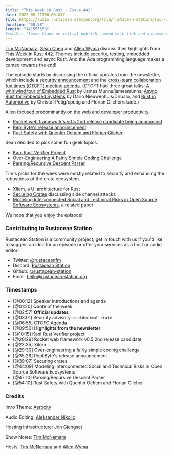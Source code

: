 ```yaml
---
title: "This Week in Rust - Issue 442"
date: 2022-05-21T00:00:01Z
file: https://audio.rustacean-station.org/file/rustacean-station/twir-2022-05-11.mp3
duration: "58:58"
length: "141555550"
#reddit: (leave blank on initial publish, amend with link and uncomment this line after Reddit thread has been posted)
---
```


[Tim McNamara][tim], [Sean Chen][sean] and [Allen Wyma][allen] discuss their
highlights from [This Week in Rust
442](https://this-week-in-rust.org/blog/2022/05/04/this-week-in-rust-442/).
Themes include security, testing, embedded development and async Rust. And the
Ada programming language makes a cameo towards the end!

<!--
The episode introduction goes here.
The first paragraph should ideally be short, and is used in various
places as a "short description" for the episode. Any subsequent
paragraphs show up as "expanded description".
-->

The episode starts by discussing the official updates from the newsletter, which
include a [security announcement][] and the [cross-team collaboration fun times (CTCFT) meeting
agenda][ctcft]. (CTCFT had three great talks: [A whirlwind tour of Embedded
  Rust](https://www.youtube.com/watch?v=MfG7OvfVYQY&t=105s) by James
  Munns/jamesmunns, [Async Rust for Embedded
  Systems](https://www.youtube.com/watch?v=MfG7OvfVYQY&t=1260s) by Dario
  Nieuwenhuis/Dirbaio, and [Rust in
  Automotive](https://www.youtube.com/watch?v=MfG7OvfVYQY&t=2760s) by Christof
  Petig/cpetig and Florian Gilcher/skade.)

Allen focused predominantly on the web and developer productivity.

- [Rocket web framework's v0.5 2nd release candidate being
announced](https://rocket.rs/v0.5-rc/news/2022-05-09-version-0.5-rc.2/)
- [RepliByte's release
announcement](https://www.reddit.com/r/rust/comments/ukmnow/an_opensource_tool_to_seed_your_dev_database_with/)
- [Rust Safety with Quentin Ochem and Florian Gilcher](https://rustacean-station.org/episode/067-quentin-ochem-florian-gilcher/)

Sean decided to pick some fun geek topics.

- [Kani Rust Verifier
  Project](https://model-checking.github.io/kani-verifier-blog/2022/05/04/announcing-the-kani-rust-verifier-project.html)
- [Over-Engineering A Fairly Simple
Coding Challenge](https://ada-x64.github.io/over-engineering/)
- [Parsing/Recursive Descent Parser](https://www.huy.rocks/everyday/05-08-2022-parsing-recursive-descent-parser)

Tim's picks for the week were mostly related to security and enhancing the
robustness of the crate ecosystem.

- [Xilem](https://raphlinus.github.io/rust/gui/2022/05/07/ui-architecture.html), a
UI architecture for Rust
- [Securing
Crates](https://tl8.co/entry/securing-crates) discussing side channel attacks
- [Modeling Interconnected Social and Technical Risks in Open Source Software
  Ecosystems](https://arxiv.org/abs/2205.04268), a related paper

We hope that you enjoy the episode!

### Contributing to Rustacean Station

Rustacean Station is a community project; get in touch with us if you'd like to
suggest an idea for an episode or offer your services as a host or audio editor!

- Twitter: [@rustaceanfm](https://twitter.com/rustaceanfm)
- Discord: [Rustacean Station](https://discord.gg/cHc3Gyc)
- Github: [@rustacean-station](https://github.com/rustacean-station/)
- Email: [hello@rustacean-station.org](mailto:hello@rustacean-station.org)

### Timestamps

- [@00:12] Speaker introductions and agenda
- [@01:20] Quote of the week
- [@02:57] **Official updates**
- [@03:01] Security advisory: `rustdecimal crate`
- [@06:55] CTCFC Agenda
- [@09:50] **Highlights from the newsletter**
- [@10:15] Kani Rust Verifier project
- [@20:29] Rocket web framework v0.5 2nd release candidate
- [@23:35] Xilem
- [@29:30] Over-engineering a fairly simple coding challenge
- [@35:26] RepliByte's release announcement
- [@39:07] Securing crates
- [@44:09] Modeling Interconnected Social and Technical Risks in Open Source Software
  Ecosystems
- [@47:10] Parsing/Recursive Descent Parser
- [@54:10] Rust Safety with Quentin Ochem and Florian Gilcher

### Credits

Intro Theme: [Aerocity](https://twitter.com/AerocityMusic)

Audio Editing: [Aleksandar Nikolic](https://linkedin.com/in/dbsound)

Hosting Infrastructure: [Jon Gjengset][jon]

Show Notes: [Tim McNamara][tim]

Hosts: [Tim McNamara][tim] and [Allen Wyma][allen]

[allen]: https://twitter.com/allenwyma
[jon]: https://twitter.com/jonhoo
[sean]: https://twitter.com/seanchen1991
[tim]: https://twitter.com/timClicks

[ctcft]: https://blog.rust-lang.org/inside-rust/2022/05/10/CTCFT-may.html
[security announcement]: https://blog.rust-lang.org/2022/05/10/malicious-crate-rustdecimal.html